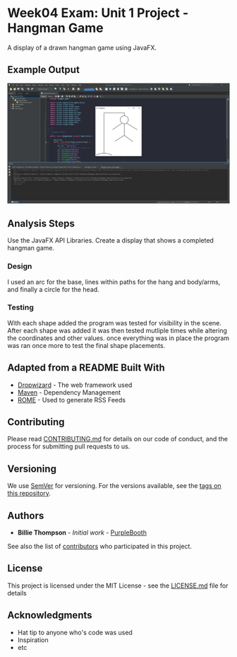 # Week04 Exam: Unit 1 Project - Hangman Game

A display of a drawn hangman game using JavaFX.

## Example Output

![Sample Output](README.jpg)

## Analysis Steps

Use the JavaFX API Libraries. Create a display that shows a completed hangman game.

### Design

I used an arc for the base, lines within paths for the hang and body/arms, and finally a circle for the head.

### Testing

With each shape added the program was tested for visibility in the scene.
After each shape was added it was then tested mutliple times while altering the coordinates and other values.
once everything was in place the program was ran once more to test the final shape placements.

## Adapted from a README Built With

* [Dropwizard](http://www.dropwizard.io/1.0.2/docs/) - The web framework used
* [Maven](https://maven.apache.org/) - Dependency Management
* [ROME](https://rometools.github.io/rome/) - Used to generate RSS Feeds

## Contributing

Please read [CONTRIBUTING.md](https://gist.github.com/PurpleBooth/b24679402957c63ec426) for details on our code of conduct, and the process for submitting pull requests to us.

## Versioning

We use [SemVer](http://semver.org/) for versioning. For the versions available, see the [tags on this repository](https://github.com/your/project/tags). 

## Authors

* **Billie Thompson** - *Initial work* - [PurpleBooth](https://github.com/PurpleBooth)

See also the list of [contributors](https://github.com/your/project/contributors) who participated in this project.

## License

This project is licensed under the MIT License - see the [LICENSE.md](LICENSE.md) file for details

## Acknowledgments

* Hat tip to anyone who's code was used
* Inspiration
* etc
